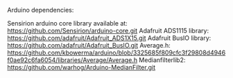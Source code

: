 Arduino dependencies:

Sensirion arduino core library available at: https://github.com/Sensirion/arduino-core.git
Adafruit ADS1115 library: https://github.com/adafruit/Adafruit_ADS1X15.git
Adafruit BusIO library: https://github.com/adafruit/Adafruit_BusIO.git
Average.h: https://github.com/kbowerma/arduino/blob/3325685f809cfc3f29808d4946f0ae92c6fa6054/libraries/Average/Average.h
Medianfilterlib2: https://github.com/warhog/Arduino-MedianFilter.git
